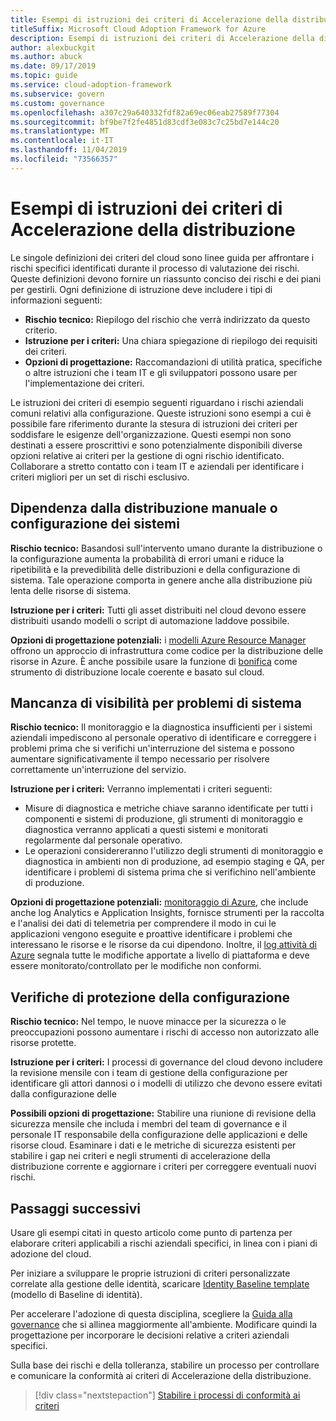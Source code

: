```yaml
---
title: Esempi di istruzioni dei criteri di Accelerazione della distribuzione
titleSuffix: Microsoft Cloud Adoption Framework for Azure
description: Esempi di istruzioni dei criteri di Accelerazione della distribuzione
author: alexbuckgit
ms.author: abuck
ms.date: 09/17/2019
ms.topic: guide
ms.service: cloud-adoption-framework
ms.subservice: govern
ms.custom: governance
ms.openlocfilehash: a307c29a640332fdf82a69ec06eab27589f77304
ms.sourcegitcommit: bf9be7f2fe4851d83cdf3e083c7c25bd7e144c20
ms.translationtype: MT
ms.contentlocale: it-IT
ms.lasthandoff: 11/04/2019
ms.locfileid: "73566357"
---
```

# <a name="deployment-acceleration-sample-policy-statements"></a>Esempi di istruzioni dei criteri di Accelerazione della distribuzione

Le singole definizioni dei criteri del cloud sono linee guida per affrontare i rischi specifici identificati durante il processo di valutazione dei rischi. Queste definizioni devono fornire un riassunto conciso dei rischi e dei piani per gestirli. Ogni definizione di istruzione deve includere i tipi di informazioni seguenti:

- **Rischio tecnico:** Riepilogo del rischio che verrà indirizzato da questo criterio.
- **Istruzione per i criteri:** Una chiara spiegazione di riepilogo dei requisiti dei criteri.
- **Opzioni di progettazione:** Raccomandazioni di utilità pratica, specifiche o altre istruzioni che i team IT e gli sviluppatori possono usare per l'implementazione dei criteri.

Le istruzioni dei criteri di esempio seguenti riguardano i rischi aziendali comuni relativi alla configurazione. Queste istruzioni sono esempi a cui è possibile fare riferimento durante la stesura di istruzioni dei criteri per soddisfare le esigenze dell'organizzazione. Questi esempi non sono destinati a essere proscrittivi e sono potenzialmente disponibili diverse opzioni relative ai criteri per la gestione di ogni rischio identificato. Collaborare a stretto contatto con i team IT e aziendali per identificare i criteri migliori per un set di rischi esclusivo.

## <a name="reliance-on-manual-deployment-or-configuration-of-systems"></a>Dipendenza dalla distribuzione manuale o configurazione dei sistemi

**Rischio tecnico:** Basandosi sull'intervento umano durante la distribuzione o la configurazione aumenta la probabilità di errori umani e riduce la ripetibilità e la prevedibilità delle distribuzioni e della configurazione di sistema. Tale operazione comporta in genere anche alla distribuzione più lenta delle risorse di sistema.

**Istruzione per i criteri:** Tutti gli asset distribuiti nel cloud devono essere distribuiti usando modelli o script di automazione laddove possibile.

**Opzioni di progettazione potenziali:** i [modelli Azure Resource Manager](https://docs.microsoft.com/azure/azure-resource-manager/template-deployment-overview) offrono un approccio di infrastruttura come codice per la distribuzione delle risorse in Azure. È anche possibile usare la funzione di [bonifica](https://docs.microsoft.com/azure/terraform/terraform-overview) come strumento di distribuzione locale coerente e basato sul cloud.

## <a name="lack-of-visibility-into-system-issues"></a>Mancanza di visibilità per problemi di sistema

**Rischio tecnico:** Il monitoraggio e la diagnostica insufficienti per i sistemi aziendali impediscono al personale operativo di identificare e correggere i problemi prima che si verifichi un'interruzione del sistema e possono aumentare significativamente il tempo necessario per risolvere correttamente un'interruzione del servizio.

**Istruzione per i criteri:** Verranno implementati i criteri seguenti:

- Misure di diagnostica e metriche chiave saranno identificate per tutti i componenti e sistemi di produzione, gli strumenti di monitoraggio e diagnostica verranno applicati a questi sistemi e monitorati regolarmente dal personale operativo.
- Le operazioni considereranno l'utilizzo degli strumenti di monitoraggio e diagnostica in ambienti non di produzione, ad esempio staging e QA, per identificare i problemi di sistema prima che si verifichino nell'ambiente di produzione.

**Opzioni di progettazione potenziali:** [monitoraggio di Azure](https://docs.microsoft.com/azure/azure-monitor), che include anche log Analytics e Application Insights, fornisce strumenti per la raccolta e l'analisi dei dati di telemetria per comprendere il modo in cui le applicazioni vengono eseguite e proattive identificare i problemi che interessano le risorse e le risorse da cui dipendono. Inoltre, il [log attività di Azure](https://docs.microsoft.com/azure/azure-monitor/platform/activity-logs-overview) segnala tutte le modifiche apportate a livello di piattaforma e deve essere monitorato/controllato per le modifiche non conformi.

## <a name="configuration-security-reviews"></a>Verifiche di protezione della configurazione

**Rischio tecnico:** Nel tempo, le nuove minacce per la sicurezza o le preoccupazioni possono aumentare i rischi di accesso non autorizzato alle risorse protette.

**Istruzione per i criteri:** I processi di governance del cloud devono includere la revisione mensile con i team di gestione della configurazione per identificare gli attori dannosi o i modelli di utilizzo che devono essere evitati dalla configurazione delle

**Possibili opzioni di progettazione:** Stabilire una riunione di revisione della sicurezza mensile che includa i membri del team di governance e il personale IT responsabile della configurazione delle applicazioni e delle risorse cloud. Esaminare i dati e le metriche di sicurezza esistenti per stabilire i gap nei criteri e negli strumenti di accelerazione della distribuzione corrente e aggiornare i criteri per correggere eventuali nuovi rischi.

## <a name="next-steps"></a>Passaggi successivi

Usare gli esempi citati in questo articolo come punto di partenza per elaborare criteri applicabili a rischi aziendali specifici, in linea con i piani di adozione del cloud.

Per iniziare a sviluppare le proprie istruzioni di criteri personalizzate correlate alla gestione delle identità, scaricare [Identity Baseline template](../identity-baseline/template.md) (modello di Baseline di identità).

Per accelerare l'adozione di questa disciplina, scegliere la [Guida alla governance](../guides/index.md) che si allinea maggiormente all'ambiente. Modificare quindi la progettazione per incorporare le decisioni relative a criteri aziendali specifici.

Sulla base dei rischi e della tolleranza, stabilire un processo per controllare e comunicare la conformità ai criteri di Accelerazione della distribuzione.

> [!div class="nextstepaction"]
> [Stabilire i processi di conformità ai criteri](./compliance-processes.md)
